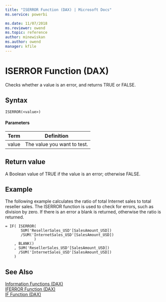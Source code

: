 ```yaml
---
title: "ISERROR Function (DAX) | Microsoft Docs"
ms.service: powerbi 

ms.date: 11/07/2018
ms.reviewer: owend
ms.topic: reference
author: minewiskan
ms.author: owend
manager: kfile
---
```

# ISERROR Function (DAX)
Checks whether a value is an error, and returns TRUE or FALSE.  
  
## Syntax  
  
```dax
ISERROR(<value>)  
```
  
#### Parameters  
  
|Term|Definition|  
|--------|--------------|  
|value|The value you want to test.|  
  
## Return value  
A Boolean value of TRUE if the value is an error; otherwise FALSE.  
  
## Example  
The following example calculates the ratio of total Internet sales to total reseller sales. The ISERROR function is used to check for errors, such as division by zero. If there is an error a blank is returned, otherwise the ratio is returned.  
  
```dax
= IF( ISERROR(  
       SUM('ResellerSales_USD'[SalesAmount_USD])  
       /SUM('InternetSales_USD'[SalesAmount_USD])  
             )  
    , BLANK()  
    , SUM('ResellerSales_USD'[SalesAmount_USD])  
      /SUM('InternetSales_USD'[SalesAmount_USD])  
    )  
```
  
## See Also  
[Information Functions &#40;DAX&#41;](information-functions-dax.md)  
[IFERROR Function &#40;DAX&#41;](iferror-function-dax.md)  
[IF Function &#40;DAX&#41;](if-function-dax.md)  
  

